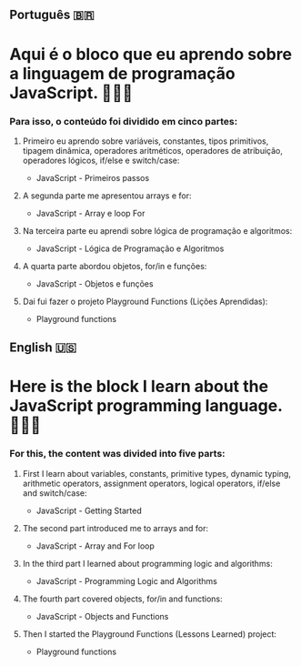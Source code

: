 ## Português 🇧🇷 

# Aqui é o bloco que eu aprendo sobre a linguagem de programação JavaScript. 🚀🚀🚀

### Para isso, o conteúdo foi dividido em cinco partes:

1. Primeiro eu aprendo sobre variáveis, constantes, tipos primitivos, tipagem dinâmica, operadores aritméticos, operadores de atribuição, operadores lógicos, if/else e switch/case:

    - JavaScript - Primeiros passos

2. A segunda parte me apresentou arrays e for:

    - JavaScript - Array e loop For

3. Na terceira parte eu aprendi sobre lógica de programação e algoritmos:

    - JavaScript - Lógica de Programação e Algoritmos

4. A quarta parte abordou objetos, for/in e funções:

    - JavaScript - Objetos e funções

5. Dai fui fazer o projeto Playground Functions (Lições Aprendidas):

    - Playground functions

## English 🇺🇸

# Here is the block I learn about the JavaScript programming language. 🚀🚀🚀

### For this, the content was divided into five parts:

1. First I learn about variables, constants, primitive types, dynamic typing, arithmetic operators, assignment operators, logical operators, if/else and switch/case:

     - JavaScript - Getting Started

2. The second part introduced me to arrays and for:

     - JavaScript - Array and For loop

3. In the third part I learned about programming logic and algorithms:

     - JavaScript - Programming Logic and Algorithms

4. The fourth part covered objects, for/in and functions:

     - JavaScript - Objects and Functions

5. Then I started the Playground Functions (Lessons Learned) project:

     - Playground functions